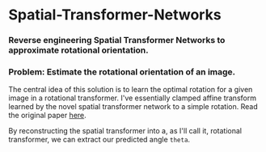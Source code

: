 # Spatial-Transformer-Networks
### Reverse engineering Spatial Transformer Networks to approximate rotational orientation.

### Problem: Estimate the rotational orientation of an image.
The central idea of this solution is to learn the optimal rotation for a given image in a rotational transformer. I've essentially clamped affine transform learned by the novel spatial transformer network to a simple rotation. Read the original paper [here](https://arxiv.org/abs/1506.02025).  
  

By reconstructing the spatial transformer into a, as I'll call it, rotational transformer, we can extract our predicted angle `theta`.